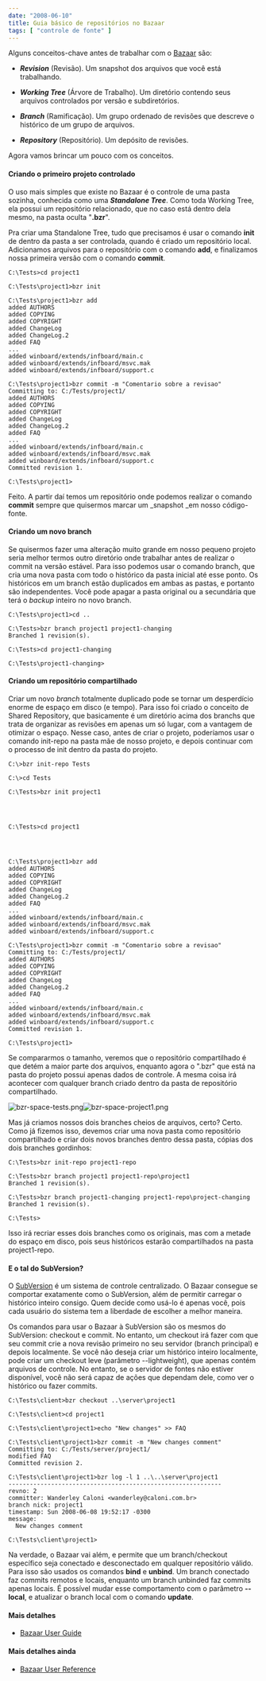 ```yaml
---
date: "2008-06-10"
title: Guia básico de repositórios no Bazaar
tags: [ "controle de fonte" ]
---
```


Alguns conceitos-chave antes de trabalhar com o [Bazaar](http://bazaar-vcs.org/) são:



	
  * _**Revision**_ (Revisão). Um snapshot dos arquivos que você está trabalhando.

	
  * _**Working Tree**_ (Árvore de Trabalho). Um diretório contendo seus arquivos controlados por versão e subdiretórios.

	
  * _**Branch**_ (Ramificação). Um grupo ordenado de revisões que descreve o histórico de um grupo de arquivos.

	
  * _**Repository**_ (Repositório). Um depósito de revisões.


Agora vamos brincar um pouco com os conceitos.




#### Criando o primeiro projeto controlado


O uso mais simples que existe no Bazaar é o controle de uma pasta sozinha, conhecida como uma _**Standalone Tree**_. Como toda Working Tree, ela possui um repositório relacionado, que no caso está dentro dela mesmo, na pasta oculta "**.bzr**".

Pra criar uma Standalone Tree, tudo que precisamos é usar o comando **init** de dentro da pasta a ser controlada, quando é criado um repositório local. Adicionamos arquivos para o repositório com o comando **add**, e finalizamos nossa primeira versão com o comando **commit**.

    
    C:\Tests>cd project1
    
    C:\Tests\project1>bzr init
    
    C:\Tests\project1>bzr add
    added AUTHORS
    added COPYING
    added COPYRIGHT
    added ChangeLog
    added ChangeLog.2
    added FAQ
    ...
    added winboard/extends/infboard/main.c
    added winboard/extends/infboard/msvc.mak
    added winboard/extends/infboard/support.c
    
    C:\Tests\project1>bzr commit -m "Comentario sobre a revisao"
    Committing to: C:/Tests/project1/
    added AUTHORS
    added COPYING
    added COPYRIGHT
    added ChangeLog
    added ChangeLog.2
    added FAQ
    ...
    added winboard/extends/infboard/main.c
    added winboard/extends/infboard/msvc.mak
    added winboard/extends/infboard/support.c
    Committed revision 1.
    
    C:\Tests\project1>


Feito. A partir daí temos um repositório onde podemos realizar o comando **commit** sempre que quisermos marcar um _snapshot _em nosso código-fonte.


#### Criando um novo branch


Se quisermos fazer uma alteração muito grande em nosso pequeno projeto seria melhor termos outro diretório onde trabalhar antes de realizar o commit na versão estável. Para isso podemos usar o comando branch, que cria uma nova pasta com todo o histórico da pasta inicial até esse ponto. Os históricos em um branch estão duplicados em ambas as pastas, e portanto são independentes. Você pode apagar a pasta original ou a secundária que terá o _backup_ inteiro no novo branch.

    
    C:\Tests\project1>cd ..
    
    C:\Tests>bzr branch project1 project1-changing
    Branched 1 revision(s).
    
    C:\Tests>cd project1-changing
    
    C:\Tests\project1-changing>




#### Criando um repositório compartilhado


Criar um novo _branch_ totalmente duplicado pode se tornar um desperdício enorme de espaço em disco (e tempo). Para isso foi criado o conceito de Shared Repository, que basicamente é um diretório acima dos branchs que trata de organizar as revisões em apenas um só lugar, com a vantagem de otimizar o espaço. Nesse caso, antes de criar o projeto, poderíamos usar o comando init-repo na pasta mãe de nosso projeto, e depois continuar com o processo de init dentro da pasta do projeto.

    
    C:\>bzr init-repo Tests
    
    C:\>cd Tests
    
    C:\Tests>bzr init project1



    
    C:\Tests>cd project1



    
    C:\Tests\project1>bzr add
    added AUTHORS
    added COPYING
    added COPYRIGHT
    added ChangeLog
    added ChangeLog.2
    added FAQ
    ...
    added winboard/extends/infboard/main.c
    added winboard/extends/infboard/msvc.mak
    added winboard/extends/infboard/support.c
    
    C:\Tests\project1>bzr commit -m "Comentario sobre a revisao"
    Committing to: C:/Tests/project1/
    added AUTHORS
    added COPYING
    added COPYRIGHT
    added ChangeLog
    added ChangeLog.2
    added FAQ
    ...
    added winboard/extends/infboard/main.c
    added winboard/extends/infboard/msvc.mak
    added winboard/extends/infboard/support.c
    Committed revision 1.
    
    C:\Tests\project1>


Se compararmos o tamanho, veremos que o repositório compartilhado é que detém a maior parte dos arquivos, enquanto agora o ".bzr" que está na pasta do projeto possui apenas dados de controle. A mesma coisa irá acontecer com qualquer branch criado dentro da pasta de repositório compartilhado.

![bzr-space-tests.png](http://i.imgur.com/chke8un.png)![bzr-space-project1.png](http://i.imgur.com/YOMREEh.png)

Mas já criamos nossos dois branches cheios de arquivos, certo? Certo. Como já fizemos isso, devemos criar uma nova pasta como repositório compartilhado e criar dois novos branches dentro dessa pasta, cópias dos dois branches gordinhos:

    
    C:\Tests>bzr init-repo project1-repo
    
    C:\Tests>bzr branch project1 project1-repo\project1
    Branched 1 revision(s).
    
    C:\Tests>bzr branch project1-changing project1-repo\project-changing
    Branched 1 revision(s).
    
    C:\Tests>


Isso irá recriar esses dois branches como os originais, mas com a metade do espaço em disco, pois seus históricos estarão compartilhados na pasta project1-repo.


#### E o tal do SubVersion?


O [SubVersion](http://subversion.tigris.org/) é um sistema de controle centralizado. O Bazaar consegue se comportar exatamente como o SubVersion, além de permitir carregar o histórico inteiro consigo. Quem decide como usá-lo é apenas você, pois cada usuário do sistema tem a liberdade de escolher a melhor maneira.

Os comandos para usar o Bazaar à SubVersion são os mesmos do SubVersion: checkout e commit. No entanto, um checkout irá fazer com que seu commit crie a nova revisão primeiro no seu servidor (branch principal) e depois localmente. Se você não deseja criar um histórico inteiro localmente, pode criar um checkout leve (parâmetro --lightweight), que apenas contém arquivos de controle. No entanto, se o servidor de fontes não estiver disponível, você não será capaz de ações que dependam dele, como ver o histórico ou fazer commits.

    
    C:\Tests\client>bzr checkout ..\server\project1
    
    C:\Tests\client>cd project1
    
    C:\Tests\client\project1>echo "New changes" >> FAQ
    
    C:\Tests\client\project1>bzr commit -m "New changes comment"
    Committing to: C:/Tests/server/project1/
    modified FAQ
    Committed revision 2.
    
    C:\Tests\client\project1>bzr log -l 1 ..\..\server\project1
    ------------------------------------------------------------
    revno: 2
    committer: Wanderley Caloni <wanderley@caloni.com.br>
    branch nick: project1
    timestamp: Sun 2008-06-08 19:52:17 -0300
    message:
      New changes comment
    
    C:\Tests\client\project1>


Na verdade, o Bazaar vai além, e permite que um branch/checkout específico seja conectado e desconectado em qualquer repositório válido. Para isso são usados os comandos **bind** e **unbind**. Um branch conectado faz commits remotos e locais, enquanto um branch unbinded faz commits apenas locais. É possível mudar esse comportamento com o parâmetro **--local**, e atualizar o branch local com o comando **update**.


#### Mais detalhes





	
  * [Bazaar User Guide](http://doc.bazaar-vcs.org/bzr.dev/en/user-guide/)




#### Mais detalhes ainda





	
  * [Bazaar User Reference](http://doc.bazaar-vcs.org/bzr.dev/en/user-reference/bzr_man.html)



